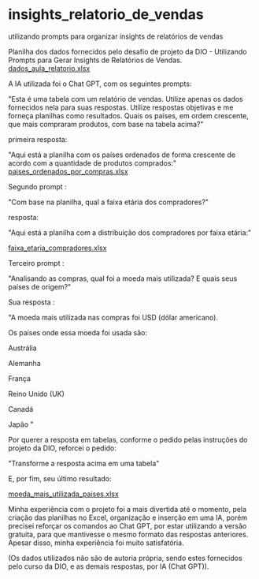# insights_relatorio_de_vendas
utilizando prompts para organizar insights de relatórios de vendas

Planilha dos dados fornecidos pelo desafio de projeto da DIO - Utilizando Prompts para Gerar Insights de Relatórios de Vendas.
[dados_aula_relatorio.xlsx](https://github.com/user-attachments/files/21260471/dados_aula_relatorio.xlsx)

A IA utilizada foi o Chat GPT, com os seguintes prompts:

"Esta é uma tabela com um relatório de vendas. Utilize apenas os dados fornecidos nela para suas respostas. Utilize respostas objetivas e me forneça planilhas como resultados.
Quais os países, em ordem crescente, que mais compraram produtos, com base na tabela acima?"

primeira resposta: 

"Aqui está a planilha com os países ordenados de forma crescente de acordo com a quantidade de produtos comprados:"
[paises_ordenados_por_compras.xlsx](https://github.com/user-attachments/files/21260597/paises_ordenados_por_compras.xlsx)

Segundo prompt :

"Com base na planilha, qual a faixa etária dos compradores?"

resposta:

"Aqui está a planilha com a distribuição dos compradores por faixa etária:"

[faixa_etaria_compradores.xlsx](https://github.com/user-attachments/files/21260644/faixa_etaria_compradores.xlsx)

Terceiro prompt :

"Analisando as compras, qual foi a moeda mais utilizada? E quais seus países de origem?"

Sua resposta :

"A moeda mais utilizada nas compras foi USD (dólar americano).

Os países onde essa moeda foi usada são:

Austrália

Alemanha

França

Reino Unido (UK)

Canadá

Japão "

Por querer a resposta em tabelas, conforme o pedido pelas instruções do projeto da DIO, reforcei o pedido:

"Transforme a resposta acima em uma tabela"

E, por fim, seu último resultado:

[moeda_mais_utilizada_paises.xlsx](https://github.com/user-attachments/files/21260688/moeda_mais_utilizada_paises.xlsx)

Minha experiência com o projeto foi a mais divertida até o momento, pela criação das planilhas no Excel, organização e inserção em uma IA, porém precisei reforçar os comandos ao Chat GPT, por estar utilizando a versão gratuita, para que mantivesse o mesmo formato das respostas anteriores.
Apesar disso, minha experiência foi muito satisfatória.

(Os dados utilizados não são de autoria própria, sendo estes fornecidos pelo curso da DIO, e as demais respostas, por IA (Chat GPT)).


